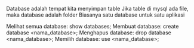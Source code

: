 Database adalah tempat kita menyimpan table 
    Jika table di mysql ada file, maka database adalah folder 
    Biasanya satu database untuk satu aplikasi

Melihat semua database: show databases; 
Membuat database: create database <nama_database>;
Menghapus database: drop database <nama_database>;
Memilih database: use <nama_database>;